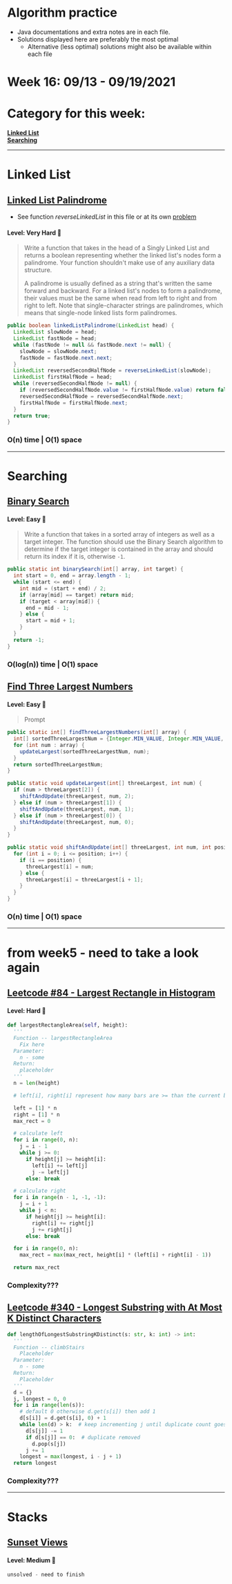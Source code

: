 # Algorithm practice

* Java documentations and extra notes are in each file.
* Solutions displayed here are preferably the most optimal
    * Alternative (less optimal) solutions might also be available within each 
    file

# Week 16: 09/13 - 09/19/2021

# Category for this week:
**[Linked List](#linked-list)**<br>
**[Searching](#searching)**<br>


---

# Linked List

## [Linked List Palindrome](../LinkedList/src/main/java/LinkedListPalindrome.java)
* See function *reverseLinkedList* in this file or at its own [problem](../LinkedList/src/main/java/ReverseLinkedList.java)

#### Level: Very Hard 📓

> Write a function that takes in the head of a Singly Linked List and returns a boolean representing whether the linked list's nodes form a palindrome. Your function shouldn't make use of any auxiliary data structure.
>
> A palindrome is usually defined as a string that's written the same forward and backward. For a linked list's nodes to form a palindrome, their values must be the same when read from left to right and from right to left. Note that single-character strings are palindromes, which means that single-node linked lists form palindromes.

```java
public boolean linkedListPalindrome(LinkedList head) {
  LinkedList slowNode = head;
  LinkedList fastNode = head;
  while (fastNode != null && fastNode.next != null) {
    slowNode = slowNode.next;
    fastNode = fastNode.next.next;
  }
  LinkedList reversedSecondHalfNode = reverseLinkedList(slowNode);
  LinkedList firstHalfNode = head;
  while (reversedSecondHalfNode != null) {
    if (reversedSecondHalfNode.value != firstHalfNode.value) return false;
    reversedSecondHalfNode = reversedSecondHalfNode.next;
    firstHalfNode = firstHalfNode.next;
  }
  return true;
}
```

### O(n) time | O(1) space

---

# Searching

## [Binary Search](../Searching/src/main/java/BinarySearch.java)

#### Level: Easy 📗

> Write a function that takes in a sorted array of integers as well as a target integer. The function should use the Binary Search algorithm to determine if the target integer is contained in the array and should return its index if it is, otherwise `-1`.

```java
public static int binarySearch(int[] array, int target) {
  int start = 0, end = array.length - 1;
  while (start <= end) {
    int mid = (start + end) / 2;
    if (array[mid] == target) return mid;
    if (target < array[mid]) {
      end = mid - 1;
    } else {
      start = mid + 1;
    }
  }
  return -1;
}
```

### O(log(n)) time | O(1) space

## [Find Three Largest Numbers](../Searching/src/main/java/FindThreeLargestNum.java)

#### Level: Easy 📗

> Prompt

```java
public static int[] findThreeLargestNumbers(int[] array) {
  int[] sortedThreeLargestNum = {Integer.MIN_VALUE, Integer.MIN_VALUE, Integer.MIN_VALUE};
  for (int num : array) {
    updateLargest(sortedThreeLargestNum, num);
  }
  return sortedThreeLargestNum;
}

public static void updateLargest(int[] threeLargest, int num) {
  if (num > threeLargest[2]) {
    shiftAndUpdate(threeLargest, num, 2);
  } else if (num > threeLargest[1]) {
    shiftAndUpdate(threeLargest, num, 1);
  } else if (num > threeLargest[0]) {
    shiftAndUpdate(threeLargest, num, 0);
  }
}

public static void shiftAndUpdate(int[] threeLargest, int num, int position) {
  for (int i = 0; i <= position; i++) {
    if (i == position) {
      threeLargest[i] = num;
    } else {
      threeLargest[i] = threeLargest[i + 1];
    }
  }
}
```

### O(n) time | O(1) space

---

# from week5 - need to take a look again

## [Leetcode #84 - Largest Rectangle in Histogram](https://leetcode.com/problems/largest-rectangle-in-histogram/)

#### Level: Hard 📕

```python
def largestRectangleArea(self, height):
  '''
  Function -- largestRectangleArea
    Fix here
  Parameter:
    n - some
  Return:
    placeholder
  '''
  n = len(height)

  # left[i], right[i] represent how many bars are >= than the current bar

  left = [1] * n
  right = [1] * n
  max_rect = 0

  # calculate left
  for i in range(0, n):
    j = i - 1
    while j >= 0:
      if height[j] >= height[i]:
        left[i] += left[j]
        j -= left[j]
      else: break

  # calculate right
  for i in range(n - 1, -1, -1):
    j = i + 1
    while j < n:
      if height[j] >= height[i]:
        right[i] += right[j]
        j += right[j]
      else: break

  for i in range(0, n):
    max_rect = max(max_rect, height[i] * (left[i] + right[i] - 1))

  return max_rect
```

### Complexity???

## [Leetcode #340 - Longest Substring with At Most K Distinct Characters]()

```python
def lengthOfLongestSubstringKDistinct(s: str, k: int) -> int:
  '''
  Function -- climbStairs
    Placeholder
  Parameter:
    n - some
  Return:
    Placeholder
  '''
  d = {}
  j, longest = 0, 0
  for i in range(len(s)):
    # default 0 otherwise d.get(s[i]) then add 1
    d[s[i]] = d.get(s[i], 0) + 1
    while len(d) > k:  # keep incrementing j until duplicate count goes down
      d[s[j]] -= 1
      if d[s[j]] == 0:  # duplicate removed
        d.pop(s[j])
      j += 1
    longest = max(longest, i - j + 1)
  return longest
```

### Complexity???

---

# Stacks

## [Sunset Views](../Stacks/src/main/java/SunsetViews.java)

#### Level: Medium 📘

```java
unsolved - need to finish
```